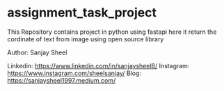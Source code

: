 # assignment_task_project

This Repository contains project in python using fastapi 
here it return the cordinate of text from image using open source library

Author: Sanjay Sheel

Linkedin: https://www.linkedin.com/in/sanjaysheel8/
Instagram: https://www.instagram.com/sheelsanjay/
Blog: https://sanjaysheel1997.medium.com/
